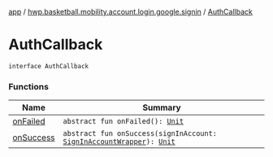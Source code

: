 [app](../../index.md) / [hwp.basketball.mobility.account.login.google.signin](../index.md) / [AuthCallback](.)

# AuthCallback

`interface AuthCallback`

### Functions

| Name | Summary |
|---|---|
| [onFailed](on-failed.md) | `abstract fun onFailed(): `[`Unit`](https://kotlinlang.org/api/latest/jvm/stdlib/kotlin/-unit/index.html) |
| [onSuccess](on-success.md) | `abstract fun onSuccess(signInAccount: `[`SignInAccountWrapper`](../-sign-in-account-wrapper/index.md)`): `[`Unit`](https://kotlinlang.org/api/latest/jvm/stdlib/kotlin/-unit/index.html) |
